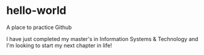 # hello-world
A place to practice Github

I have just completed my master's in Information Systems & Technology and I'm looking to start my next chapter in life!
